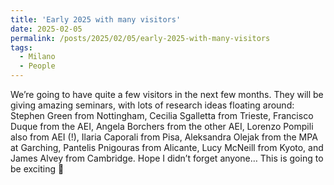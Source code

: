 ```yaml
---
title: 'Early 2025 with many visitors'
date: 2025-02-05
permalink: /posts/2025/02/05/early-2025-with-many-visitors
tags:
  - Milano
  - People
---
```


We’re going to have quite a few visitors in the next few months. They will be giving amazing seminars, with lots of research ideas floating around: Stephen Green from Nottingham, Cecilia Sgalletta from Trieste, Francisco Duque from the AEI, Angela Borchers from the other AEI, Lorenzo Pompili also from AEI (!), Ilaria Caporali from Pisa, Aleksandra Olejak from the MPA at Garching, Pantelis Pnigouras from Alicante, Lucy McNeill from Kyoto, and James Alvey from Cambridge. Hope I didn’t forget anyone… This is going to be exciting 🙂

